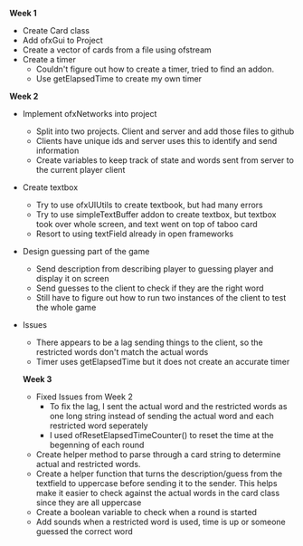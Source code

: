 **Week 1**
* Create Card class 
* Add ofxGui to Project 
* Create a vector of cards from a file using ofstream
* Create a timer
    * Couldn't figure out how to create a timer, tried to find an addon.
    * Use getElapsedTime to create my own timer

**Week 2**
* Implement ofxNetworks into project
    * Split into two projects. Client and server and add those files to github
    * Clients have unique ids and server uses this to identify and send information
    * Create variables to keep track of state and words sent from server to the current player client
* Create textbox
    * Try to use ofxUIUtils to create textbook, but had many errors
    * Try to use simpleTextBuffer addon to create textbox, but textbox took over whole screen, and text went on top of taboo card
    * Resort to using textField already in open frameworks
* Design guessing part of the game
    * Send description from describing player to guessing player and display it on screen
    * Send guesses to the client to check if they are the right word
    * Still have to figure out how to run two instances of the client to test the whole game
* Issues
    * There appears to be a lag sending things to the client, so the restricted words don't match the actual words
    * Timer uses getElapsedTime but it does not create an accurate timer
    
    **Week 3**
    * Fixed Issues from Week 2
        * To fix the lag, I sent the actual word and the restricted words as one long string instead of sending the actual word and each restricted word seperately
        * I used ofResetElapsedTimeCounter() to reset the time at the begenning of each round
    * Create helper method to parse through a card string to determine actual and restricted words.
    * Create a helper function that turns the description/guess from the textfield to uppercase before sending it to the sender. This helps make it easier to check against the actual words in the card class since they are all uppercase
    * Create a boolean variable to check when a round is started
    * Add sounds when a restricted word is used, time is up or someone guessed the correct word
